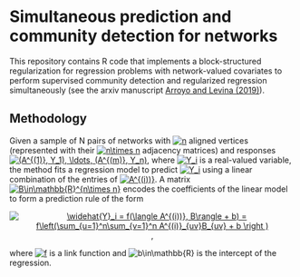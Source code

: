 # Simultaneous prediction and community detection for networks 

This repository contains R code that implements a block-structured regularization for regression problems with network-valued covariates to perform supervised community detection and regularized regression simultaneously (see the arxiv manuscript [Arroyo and Levina (2019)](https://arxiv.org/abs/2002.01645)).

## Methodology

Given a sample of N pairs of networks with <a href="https://www.codecogs.com/eqnedit.php?latex=n" target="_blank"><img src="https://latex.codecogs.com/gif.latex?n" title="n" /></a> aligned vertices (represented with their <a href="https://www.codecogs.com/eqnedit.php?latex=n\times&space;n" target="_blank"><img src="https://latex.codecogs.com/gif.latex?n\times&space;n" title="n\times n" /></a> adjacency matrices) and responses <a href="https://www.codecogs.com/eqnedit.php?latex=(A^{(1)},&space;Y_1),&space;\ldots,&space;(A^{(m)},&space;Y_n)" target="_blank"><img src="https://latex.codecogs.com/gif.latex?(A^{(1)},&space;Y_1),&space;\ldots,&space;(A^{(m)},&space;Y_n)" title="(A^{(1)}, Y_1), \ldots, (A^{(m)}, Y_n)" /></a>, where <a href="https://www.codecogs.com/eqnedit.php?latex=Y_i" target="_blank"><img src="https://latex.codecogs.com/gif.latex?Y_i" title="Y_i" /></a> is a real-valued variable, the method fits a regression model to predict <a href="https://www.codecogs.com/eqnedit.php?latex=Y_i" target="_blank"><img src="https://latex.codecogs.com/gif.latex?Y_i" title="Y_i" /></a> using a linear combination of the entries of <a href="https://www.codecogs.com/eqnedit.php?latex=A^{(i))}" target="_blank"><img src="https://latex.codecogs.com/gif.latex?A^{(i))}" title="A^{(i))}" /></a>. A matrix <a href="https://www.codecogs.com/eqnedit.php?latex=B\in\mathbb{R}^{n\times&space;n}" target="_blank"><img src="https://latex.codecogs.com/gif.latex?B\in\mathbb{R}^{n\times&space;n}" title="B\in\mathbb{R}^{n\times n}" /></a> encodes the coefficients of the linear model to form a prediction rule of the form
<p style="text-align: center;"><a href="https://www.codecogs.com/eqnedit.php?latex=\widehat{Y}_i&space;=&space;f(\langle&space;A^{(i))},&space;B\rangle&space;&plus;&space;b)&space;=&space;f\left(\sum_{u=1}^n\sum_{v=1}^n&space;A^{(i)}_{uv}B_{uv}&space;&plus;&space;b&space;\right&space;)" target="_blank"><img src="https://latex.codecogs.com/gif.latex?\widehat{Y}_i&space;=&space;f(\langle&space;A^{(i))},&space;B\rangle&space;&plus;&space;b)&space;=&space;f\left(\sum_{u=1}^n\sum_{v=1}^n&space;A^{(i)}_{uv}B_{uv}&space;&plus;&space;b&space;\right&space;)" title="\widehat{Y}_i = f(\langle A^{(i))}, B\rangle + b) = f\left(\sum_{u=1}^n\sum_{v=1}^n A^{(i)}_{uv}B_{uv} + b \right )" /></a>,</p>
where <a href="https://www.codecogs.com/eqnedit.php?latex=f" target="_blank"><img src="https://latex.codecogs.com/gif.latex?f" title="f" /></a> is a link function and <img src="https://latex.codecogs.com/gif.latex?b\in\mathbb{R}" title="b\in\mathbb{R}" /> is the intercept of the regression. 
